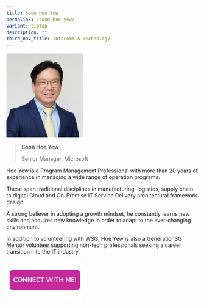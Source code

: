 ```yaml
---
title: Soon Hoe Yew
permalink: /soon-hoe-yew/
variant: tiptap
description: ""
third_nav_title: Infocomm & Technology
---
```

<blockquote>
<p></p>
</blockquote>
<div class="isomer-image-wrapper">
<img style="width: 40%;" height="auto" width="100%" alt="" src="/images/Profile Photos/Soon_Hoe_Yew_2_copy.jpg">
</div>
<blockquote>
<p></p>
<p><strong>Soon Hoe Yew</strong>
</p>
<p>Senior Manager, Microsoft</p>
</blockquote>
<p></p>
<p>Hoe Yew is a Program Management Professional with more than 20 years of
experience in managing a wide range of operation programs.</p>
<p></p>
<p>These span traditional disciplines in manufacturing, logistics, supply
chain to digital Cloud and On-Premise IT Service Delivery architectural
framework design.</p>
<p></p>
<p>A strong believer in adopting a growth mindset, he constantly learns new
skills and acquires new knowledge in order to adapt to the ever-changing
environment.</p>
<p></p>
<p>In addition to volunteering with WSG, Hoe Yew is also a GenerationSG Mentor
volunteer supporting non-tech professionals seeking a career transition
into the IT industry.</p>
<p></p>
<p></p><a class="isomer-image-wrapper" href="https://form.gov.sg/677f3cdf9f07cd74ccf2fc24"><img style="width: 40%;" height="auto" width="100%" alt="" src="/images/CONNECT_WITH_ME.png"></a>
<p></p>